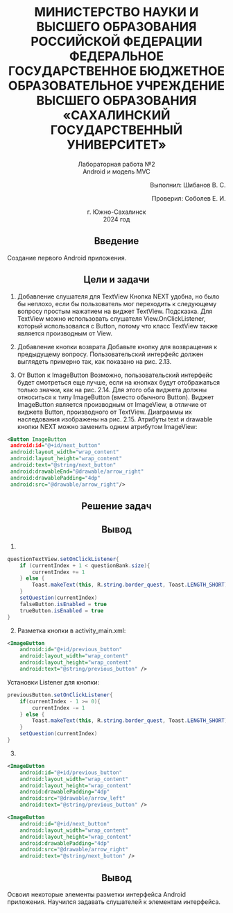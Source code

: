 <h1 align="center"> МИНИСТЕРСТВО НАУКИ И ВЫСШЕГО ОБРАЗОВАНИЯ РОССИЙСКОЙ ФЕДЕРАЦИИ ФЕДЕРАЛЬНОЕ ГОСУДАРСТВЕННОЕ БЮДЖЕТНОЕ ОБРАЗОВАТЕЛЬНОЕ УЧРЕЖДЕНИЕ ВЫСШЕГО ОБРАЗОВАНИЯ «САХАЛИНСКИЙ ГОСУДАРСТВЕННЫЙ УНИВЕРСИТЕТ»</h1>

<p align="center">Лабораторная работа №2 <br> Android и модель MVC</p>

<p align="right">Выполнил: Шибанов В. С.</p>
<p align="right">Проверил: Соболев Е. И.</p>

<p align="center">г. Южно-Сахалинск <br> 2024 год</p>

<h2 align="center">Введение</h2>
<p align="justify">Создание первого Android приложения.</p>

<h2 align="center">Цели и задачи</h2>

1. Добавление слушателя для TextView 
Кнопка NEXT удобна, но было бы неплохо, если бы пользователь мог переходить к следующему вопросу простым нажатием на виджет TextView. 
Подсказка. Для TextView можно использовать слушателя View.OnClickListener, который использовался с Button, потому что класс TextView также является производным от View.

2. Добавление кнопки возврата
Добавьте кнопку для возвращения к предыдущему вопросу. Пользовательский интерфейс должен выглядеть примерно так, как показано на рис. 2.13. 

3. От Button к ImageButton 
Возможно, пользовательский интерфейс будет смотреться еще лучше, если на кнопках будут отображаться только значки, как на рис. 2.14.
Для этого оба виджета должны относиться к типу ImageButton (вместо обычного Button). Виджет ImageButton является производным от ImageView, в отличие от виджета Button, производного от TextView. Диаграммы их наследования изображены на рис. 2.15. Атрибуты text и drawable кнопки NEXT можно заменить одним атрибутом ImageView:
```xml
<Button ImageButton
 android:id="@+id/next_button"
 android:layout_width="wrap_content"
 android:layout_height="wrap_content"
 android:text="@string/next_button"
 android:drawableEnd="@drawable/arrow_right"
 android:drawablePadding="4dp"
 android:src="@drawable/arrow_right"/>
 ```

 
<h2 align="center">Решение задач</h2>



<h2 align="center">Вывод</h2>

1. 

```java
questionTextView.setOnClickListener{
    if (currentIndex + 1 < questionBank.size){
        currentIndex += 1
    } else {
        Toast.makeText(this, R.string.border_quest, Toast.LENGTH_SHORT).show()
    }
    setQuestion(currentIndex)
    falseButton.isEnabled = true
    trueButton.isEnabled = true
}
```

2. Разметка кнопки в activity_main.xml:
```xml
<ImageButton
    android:id="@+id/previous_button"
    android:layout_width="wrap_content"
    android:layout_height="wrap_content"
    android:text="@string/previous_button" />
```
Установки Listener для кнопки:
```java
previousButton.setOnClickListener{
    if(currentIndex - 1 >= 0){
        currentIndex -= 1
    } else {
        Toast.makeText(this, R.string.border_quest, Toast.LENGTH_SHORT).show()
    }
    setQuestion(currentIndex)
}

```

3. 
```xml
<ImageButton
    android:id="@+id/previous_button"
    android:layout_width="wrap_content"
    android:layout_height="wrap_content"
    android:drawablePadding="4dp"
    android:src="@drawable/arrow_left"
    android:text="@string/previous_button" />

<ImageButton
    android:id="@+id/next_button"
    android:layout_width="wrap_content"
    android:layout_height="wrap_content"
    android:drawablePadding="4dp"
    android:src="@drawable/arrow_right"
    android:text="@string/next_button" />
```

<h2 align="center">Вывод</h2>
Освоил некоторые элементы разметки интерфейса Android приложения. Научился задавать слушателей к элементам интерфейса.